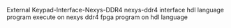 External Keypad-Interface-Nexys-DDR4 
nexys-ddr4 interface
hdl language program execute on nexys ddr4 
fpga program on hdl language
